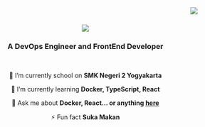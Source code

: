 <img align="right" src="https://visitor-badge.laobi.icu/badge?page_id=salesp07.salesp07" />

<h1 align="center">
    <img src="https://readme-typing-svg.herokuapp.com/?font=Righteous&size=35&center=true&vCenter=true&width=500&height=70&duration=4000&lines=Hi+There!+👋;+I'm+Muhammad+Rafli!;" />
</h1>

<h3 align="center">A DevOps Engineer and FrontEnd Developer</h3>

<br/>

<div align="center">
 
 🔭 I’m currently school on **SMK Negeri 2 Yogyakarta**
 
 🌱 I’m currently learning **Docker, TypeScript, React**

💬 Ask me about **Docker, React... or anything [here](https://github.com/rufflekies/)**

⚡ Fun fact **Suka Makan**

 </div>
 
